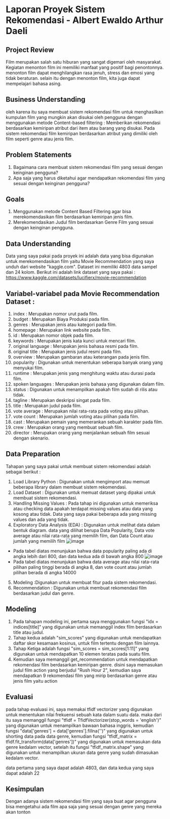 # Laporan Proyek Sistem Rekomendasi - Albert Ewaldo Arthur Daeli

## Project Review

Film merupakan salah satu hiburan yang sangat digemari oleh masyarakat. Kegiatan menonton film ini memiliki manfaat yang positif bagi penontonnya. 
menonton film dapat menghilangkan rasa jenuh, stress dan emosi yang tidak beraturan. selain itu dengan menonton film, kita juga dapat mempelajari 
bahasa asing.

## Business Understanding

oleh karena itu saya membuat sistem rekomendasi film untuk menghasilkan kumpulan film yang mungkin akan disukai oleh pengguna dengan menggunakan 
metode Content-based filtering : Memberikan rekomendasi berdasarkan kemiripan atribut dari item atau barang yang disukai. 
Pada sistem rekomendasi film kemiripan berdasarkan atribut yang dimiliki oleh film seperti genre atau jenis film.

## Problem Statements

1. Bagaimana cara membuat sistem rekomendasi film yang sesuai dengan keinginan pengguna?
2. Apa saja yang harus diketahui agar mendapatkan rekomendasi film yang sesuai dengan keinginan pengguna?

## Goals

1. Menggunakan metode Content Based Filtering agar bisa merekomendasikan film berdasarkan kemiripan jenis film.
2. Merekomendasikan Judul film berdasarkan Genre Film yang sesuai dengan keinginan pengguna.

## Data Understanding

Data yang saya pakai pada proyek ini adalah data yang bisa digunakan untuk merekomendasikan film yaitu Movie Recommendation yang saya unduh dari 
website "kaggle.com". Dataset ini memiliki 4803 data sampel dan 24 kolom. 
Berikut ini adalah link dataset yang saya pakai : https://www.kaggle.com/datasets/lucifierx/movie-recommendation

## Variabel-variabel pada Movie Recommendation Dataset : 

1. index : Merupakan nomor urut pada film.
2. budget : Merupakan Biaya Produksi pada film.
3. genres : Merupakan jenis atau kategori pada film.	
4. homepage : Merupakan link website pada film.	
5. id : Merupakan nomor objek pada film.	
6. keywords : Merupakan jenis kata kunci untuk mencari film.	
7. original language : Merupakan jenis bahasa resmi pada film.	
8. original title : Merupakan jenis judul resmi pada film.	
9. overview : Merupakan gambaran atau keterangan pada jenis film.	
10. popularity : Digunakan untuk menentukan seberapa banyak orang yang menyukai film.	
11. runtime : Merupakan jenis yang menghitung waktu atau durasi pada film.	
12. spoken languages : Merupakan jenis bahasa yang digunakan dalam film.	
13. status : Digunakan untuk menampilkan apakah film sudah di rilis atau tidak.	
14. tagline : Merupakan deskripsi singat pada film.	
15. title : Merupakan judul pada film.	
16. vote average : Merupakan nilai rata-rata pada voting atau pilihan. 	
17. vote count : Merupakan jumlah voting atau pilihan pada film.	
18. cast : Merupakan pemain yang memerankan sebuah karakter pada film.	
19. crew : Merupakan orang yang membuat sebuah film.	
20. director : Merupakan orang yang menjalankan sebuah film sesuai dengan skenario.

## Data Preparation

Tahapan yang saya pakai untuk membuat sistem rekomendasi adalah sebagai berikut :

1. Load Library Python : Digunakan untuk mengimport atau memuat beberapa library dalam membuat sistem rekomendasi.
2. Load Dataset : Digunakan untuk memuat dataset yang dipakai untuk membuat sistem rekomendasi.
3. Handling Missing Values : Pada tahap ini digunakan untuk memeriksa atau checking data apakah terdapat missing values atau data yang kosong atau tidak. 
   Data yang saya pakai beberapa ada yang missing values dan ada yang tidak.
4. Exploratory Data Analysis (EDA) : Digunakan untuk melihat data dalam bentuk diagram. data yang dilihat berupa Data Popularity, Data vote average atau nilai rata-rata yang memilih film, dan Data Count atau jumlah yang memilih film 
![image](https://user-images.githubusercontent.com/111255438/192695256-738f20f4-6751-42df-a6b3-8cff23ad2ec8.png) 
- Pada tabel diatas menunjukan bahwa data popularity paling ada di angka lebih dari 800, dan data kedua ada di bawah angka 800
![image](https://user-images.githubusercontent.com/111255438/192695588-4e33693f-4405-444f-aed2-8cd26fec8520.png) 
-  Pada tabel diatas menunjukan bahwa data average atau nilai rata-rata pilihan paling tinggi berada di angka 8, dan vote count atau jumlah pilihan berada di angka 14000

5. Modeling :Digunakan untuk membuat fitur pada sistem rekomendasi.
6. Recommendation : Digunakan untuk membuat rekomendasi film berdasarkan judul dan genre.

## Modeling

1. Pada tahapan modeling ini, pertama saya menggunakan fungsi "idx = indices[title]" yang digunakan untuk memanggil index film berdasarkan title atau judul.
2. Tahap kedua adalah "sim_scores" yang digunakan untuk mendapatkan daftar skor kesamaan kosinus, untuk film tertentu dengan film lainnya.
3. Tahap Ketiga adalah fungsi "sim_scores = sim_scores[1:11]" yang digunakan untuk mendapatkan 10 elemen teratas pada suatu film.
4. Kemudian saya memanggil get_recommendation untuk mendapatkan rekomendasi film berdasarkan kemiripan genre. disini saya memasukan judul film action 
   yang berjudul "Rush Hour 2", kemudian saya mendapatkan 9 rekomendasi film yang mirip berdasarkan genre atau jenis film yaitu action

## Evaluasi

pada tahap evaluasi ini, saya memakai tfidf vectorizer yang digunakan untuk menentukan nilai frekuensi sebuah kata dalam suatu data. maka dari itu saya 
memanggil fungsi "tfidf = TfidfVectorizer(stop_words = 'english')" yang digunakan untuk menampilkan bawaan bahasa inggris, kemudian fungsi "data['genres'] = data['genres'].fillna('')"
yang digunakan untuk shorting data pada data genre, kemudian fungsi "tfidf_matrix = tfidf.fit_transform(data['genres'])" yang digunakan untuk memasukan 
data genre kedalam vector, setelah itu fungsi "tfidf_matrix.shape" yang digunakan untuk menampilkan ukuran data genre yang sudah dimasukan kedalam vector.

data pertama yang saya dapat adalah 4803, dan data kedua yang saya dapat adalah 22

## Kesimpulan

Dengan adanya sistem rekomendasi film yang saya buat agar pengguna bisa mengetahui ada film apa saja yang sesuai dengan genre yang mereka akan tonton
